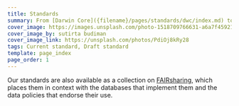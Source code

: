 ```yaml
---
title: Standards
summary: From [Darwin Core]({filename}/pages/standards/dwc/index.md) to [WGSRPD]({filename}/pages/standards/wgsrpd/index.md): TDWG standards aid the exchange of biodiversity information.
cover_image: https://images.unsplash.com/photo-1518709766631-a6a7f45921c3
cover_image_by: sutirta budiman
cover_image_link: https://unsplash.com/photos/PdiOj8kRy28
tags: Current standard, Draft standard
template: page_index
page_order: 1
---
```


Our standards are also available as a collection on [FAIRsharing](https://fairsharing.org/collection/TDWGBiodiversity), which places them in context with the databases that implement them and the data policies that endorse their use.
